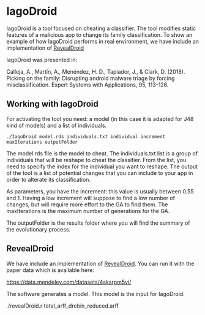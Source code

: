# IagoDroid

IagoDroid is a tool focused on cheating a classifier. The tool modifies static features of a malicious app to change its family classification. To show an example 
of how IagoDroid performs in real environment, we have include an implementation of [RevealDroid](https://bitbucket.org/joshuaga/revealdroid/overview)

IagoDroid was presented in:

Calleja, A., Martín, A., Menéndez, H. D., Tapiador, J., & Clark, D. (2018). Picking on the family: Disrupting android malware triage by forcing misclassification. Expert Systems with Applications, 95, 113-126.

## Working with IagoDroid

For activating the tool you need: a model (in this case it is adapted for J48 kind of models) and a list of individuals.

```
./IagoDroid model.rds individuals.txt individual increment maxIterations outputFolder
```  

The model.rds file is the model to cheat. The individuals.txt list is a group of individuals that will be reshape to cheat the classifier. From the list, you need to specify
the index for the individual you want to reshape. The output of the tool is a list of potential changes that you can include to your app in order to alterate its classification.

As parameters, you have the increment: this value is usually between 0.55 and 1. Having a low increment will suppose to find a low number of changes, but will require more 
effort to the GA to find them. The maxIterations is the maximum number of generations for the GA.

The outputFolder is the results folder where you will find the summary of the evolutionary process.

## RevealDroid

We have include an implementation of [RevealDroid](https://bitbucket.org/joshuaga/revealdroid/overview). You can run it with the paper data which is available here:

https://data.mendeley.com/datasets/4sksrpm5vj/

The software generates a model. This model is the input for IagoDroid.

./revealDroid.r total_arff_drebin_reduced.arff

